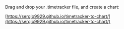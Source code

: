Drag and drop your .timetracker file, and create a chart:

[https://sergio9929.github.io/timetracker-to-chart/](https://sergio9929.github.io/timetracker-to-chart/)
